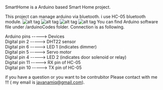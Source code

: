 
SmartHome is a Arduino based Smart Home project.

This project can manage arduino via bluetooth. i use HC-05 bluetooth module.
![alt tag](https://github.com/NamiqQadirov/SmartHome/blob/master/images/Screenshot_2017-07-07-17-16-42.png)
![alt tag](https://github.com/NamiqQadirov/SmartHome/blob/master/images/Screenshot_2017-07-07-17-16-49.png)
![alt tag](https://github.com/NamiqQadirov/SmartHome/blob/master/images/Screenshot_2017-07-11-18-18-18.png)
![alt tag](https://github.com/NamiqQadirov/SmartHome/blob/master/images/20170711_181733.jpg)
You can find Arduino software file under /arduinoCodes  folder.
Connection is as following.

Arduino pins         -----> Devices</br>
Digital pin 2        -----> DHT22 sensor</br>
Digital pin 6        -----> LED 1 (indicates dimmer)</br>
Digital pin 5        -----> Servo motor </br>
Digital pin 4        -----> LED 2 (indicates door solenoid or relay)</br>
Digital pin 11       -----> RX pin of HC-05 </br>
Digital pin 10       -----> TX pin of HC-05</br>

if you have a question or you want to be contrubitor Please contact with me !!! ( my email is javanamiq@gmail.com).
